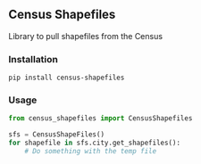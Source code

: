 ## Census Shapefiles

Library to pull shapefiles from the Census

### Installation
```
pip install census-shapefiles
```

### Usage
```python
from census_shapefiles import CensusShapefiles

sfs = CensusShapeFiles()
for shapefile in sfs.city.get_shapefiles():
    # Do something with the temp file
```